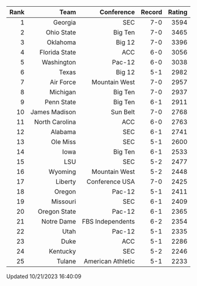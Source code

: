 | Rank  | Team                 | Conference           | Record   | Rating |
| ---:  | ---:                 | ---:                 | ---:     | ---:   |
| 1     | Georgia              | SEC                  | 7-0      | 3594   |
| 2     | Ohio State           | Big Ten              | 7-0      | 3465   |
| 3     | Oklahoma             | Big 12               | 7-0      | 3396   |
| 4     | Florida State        | ACC                  | 6-0      | 3056   |
| 5     | Washington           | Pac-12               | 6-0      | 3038   |
| 6     | Texas                | Big 12               | 5-1      | 2982   |
| 7     | Air Force            | Mountain West        | 7-0      | 2957   |
| 8     | Michigan             | Big Ten              | 7-0      | 2937   |
| 9     | Penn State           | Big Ten              | 6-1      | 2911   |
| 10    | James Madison        | Sun Belt             | 7-0      | 2768   |
| 11    | North Carolina       | ACC                  | 6-0      | 2763   |
| 12    | Alabama              | SEC                  | 6-1      | 2741   |
| 13    | Ole Miss             | SEC                  | 5-1      | 2600   |
| 14    | Iowa                 | Big Ten              | 6-1      | 2533   |
| 15    | LSU                  | SEC                  | 5-2      | 2477   |
| 16    | Wyoming              | Mountain West        | 5-2      | 2448   |
| 17    | Liberty              | Conference USA       | 7-0      | 2425   |
| 18    | Oregon               | Pac-12               | 5-1      | 2411   |
| 19    | Missouri             | SEC                  | 6-1      | 2409   |
| 20    | Oregon State         | Pac-12               | 6-1      | 2365   |
| 21    | Notre Dame           | FBS Independents     | 6-2      | 2354   |
| 22    | Utah                 | Pac-12               | 5-1      | 2335   |
| 23    | Duke                 | ACC                  | 5-1      | 2286   |
| 24    | Kentucky             | SEC                  | 5-2      | 2246   |
| 25    | Tulane               | American Athletic    | 5-1      | 2233   |

Updated 10/21/2023 16:40:09
